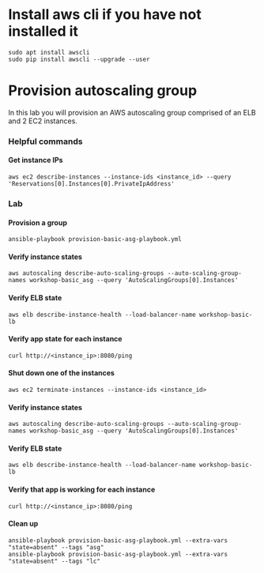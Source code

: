 # Install aws cli if you have not installed it
```
sudo apt install awscli
sudo pip install awscli --upgrade --user
```
# Provision autoscaling group

In this lab you will provision an AWS autoscaling group comprised of an ELB and 2 EC2 instances.

### Helpful commands

#### Get instance IPs
```
aws ec2 describe-instances --instance-ids <instance_id> --query 'Reservations[0].Instances[0].PrivateIpAddress'
```

### Lab

#### Provision a group

```
ansible-playbook provision-basic-asg-playbook.yml
```

#### Verify instance states
```
aws autoscaling describe-auto-scaling-groups --auto-scaling-group-names workshop-basic_asg --query 'AutoScalingGroups[0].Instances'
```

#### Verify ELB state
```
aws elb describe-instance-health --load-balancer-name workshop-basic-lb
```

#### Verify app state for each instance 
```
curl http://<instance_ip>:8080/ping
```

#### Shut down one of the instances
```
aws ec2 terminate-instances --instance-ids <instance_id>
```

#### Verify instance states
```
aws autoscaling describe-auto-scaling-groups --auto-scaling-group-names workshop-basic_asg --query 'AutoScalingGroups[0].Instances'
```

#### Verify ELB state
```
aws elb describe-instance-health --load-balancer-name workshop-basic-lb
```

#### Verify that app is working for each instance 
```
curl http://<instance_ip>:8080/ping
```

#### Clean up
```
ansible-playbook provision-basic-asg-playbook.yml --extra-vars "state=absent" --tags "asg"
ansible-playbook provision-basic-asg-playbook.yml --extra-vars "state=absent" --tags "lc"
```

